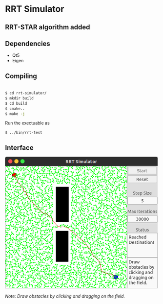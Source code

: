 # RRT Simulator

## RRT-STAR algorithm added

## Dependencies
* Qt5
* Eigen

## Compiling
```bash

$ cd rrt-simulator/
$ mkdir build
$ cd build
$ cmake..
$ make -j

```
Run the exectuable as
```
$ ../bin/rrt-test
```
## Interface

![RRT Simulator](imgs/rrt-sim.png)

*Note: Draw obstacles by clicking and dragging on the field.*
